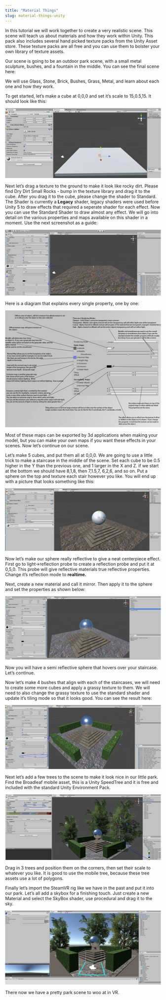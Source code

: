 ```yaml
---
title: "Material Things"
slug: material-things-unity
---
```


In this tutorial we will work together to create a very realistic scene.  This scene will teach us about materials and how they work within Unity.  This pack also includes several hand picked texture packs from the Unity Asset store.  These texture packs are all free and you can use them to bolster your own library of texture assets.

Our scene is going to be an outdoor park scene, with a small metal sculpture, bushes, and a fountain in the middle.  You can see the final scene here:

We will use Glass, Stone, Brick, Bushes, Grass, Metal, and learn about each one and how they work.

To get started, let’s make a cube at 0,0,0 and set it’s scale to 15,0.5,15.  It should look like this:

![FirstImage](assets/image_0.png)

Next let’s drag a texture to the ground to make it look like rocky dirt.  Please find Dry Dirt Small Rocks - bump in the texture library and drag it to the cube.  After you drag it to the cube, please change the shader to Standard.  The Shader is currently a **Legacy** shader, legacy shaders were used before Unity 5 to draw effects that required a seperate shader for each effect.  Now you can use the Standard Shader to draw almost any effect.  We will go into detail on the various properties and maps available on this shader in a moment.  Use the next screenshot as a guide:

![image alt text](assets/image_1.png)

Here is a diagram that explains every single property, one by one:

![image alt text](assets/image_2.png)

Most of these maps can be exported by 3d applications when making your model, but you can make your own maps if you want these effects in your scenes.  Now let’s continue on our scene.

Let’s make 5 cubes, and put them all at 0,0,0.  We are going to use a little trick to make a staircase in the middle of the scene.  Set each cube to be 0.5 higher in the Y than the previous one, and 1 larger in the X and Z.  if we start at the bottom we should have 8,1,8, then 7,1.5,7, 6,2,6, and so on.  Put a sphere on the top and texture each stair however you like.  You will end up with a picture that looks something like this:

![image alt text](assets/image_3.png)

Now let’s make our sphere really reflective to give a neat centerpiece effect.  First go to light->reflection probe to create a reflection probe and put it at 0,5,0. This probe will give reflective materials true reflective properties.  Change it’s reflection mode to **realtime.**

Next, create a new material and call it mirror.  Then apply it to the sphere and set the properties as shown below:

![image alt text](assets/image_4.png)

Now you will have a semi reflective sphere that hovers over your staircase.  Let’s continue.

Now let’s make 4 bushes that align with each of the staircases, we will need to create some more cubes and apply a grassy texture to them.  We will need to also change the grassy texture to use the standard shader and update it’s tiling mode so that it looks good.  You can see the result here:

![image alt text](assets/image_5.png)

Next let’s add a few trees to the scene to make it look nice in our little park.  Find the Broadleaf mobile asset, this is a Unity SpeedTree and it is free and included with the standard Unity Environment Pack.

![image alt text](assets/image_6.png)

Drag in 3 trees and position them on the corners, then set their scale to whatever you like.  It is good to use the mobile tree, because these tree assets use a lot of polygons.

Finally let’s import the SteamVR rig like we have in the past and put it into our park.  Let’s all add a skybox for a finishing touch.  Just create a new Material and select the SkyBox shader, use procedural and drag it to the sky.

![image alt text](assets/image_7.png)

There now we have a pretty park scene to woo at in VR.
